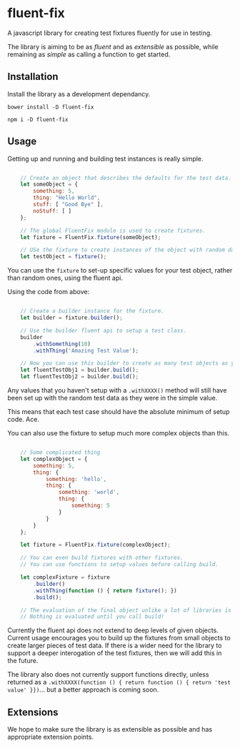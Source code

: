 # fluent-fix

A javascript library for creating test fixtures fluently for use in testing. 

The library is aiming to be as *fluent* and as *extensible* as possible, while remaining as *simple* as calling a function to get started.

## Installation

Install the library as a development dependancy.

`bower install -D fluent-fix`

`npm i -D fluent-fix`


## Usage

Getting up and running and building test instances is really simple.

```javascript

	// Create an object that describes the defaults for the test data.
	let someObject = { 
		something: 5,
		thing: "Hello World",
		stuff: [ "Good Bye" ],
		noStuff: [ ]
	};

	// The global FluentFix module is used to create fixtures.
	let fixture = FluentFix.fixture(someObject);

	// USe the fixture to create instances of the object with random data.
	let testObject = fixture();
```

You can use the `fixture` to set-up specific values for your test object, rather than random ones, using the fluent api.

Using the code from above:

```javascript

	// Create a builder instance for the fixture.
	let builder = fixture.builder(); 

	// Use the builder fluent api to setup a test class.
	builder
		.withSomething(10)
		.withThing('Amazing Test Value');

	// Now you can use this builder to create as many test objects as you like!
	let fluentTestObj1 = builder.build();
	let fluentTestObj2 = builder.build();

```

Any values that you haven't setup with a `.withXXXX()` method will still have been set up with the random test data as they were in the simple value.

This means that each test case should have the absolute minimum of setup code. Ace.

You can also use the fixture to setup much more complex objects than this.

```javascript

	// Some complicated thing
	let complexObject = {
		something: 5,
		thing: {
			something: 'hello',
			thing: {
				something: 'world',
				thing: {
					something: 5
				}
			}
		}
	};

	let fixture = FluentFix.fixture(complexObject);

	// You can even build fixtures with other fixtures.
	// You can use functions to setup values before calling build.

	let complexFixture = fixture
		.builder()
		.withThing(function () { return fixture(); })
		.build();

	// The evaluation of the final object unlike a lot of libraries is also lazy.
	// Nothing is evaluated until you call build!


```

Currently the fluent api does not extend to deep levels of given objects. Current usage encourages you to build up the fixtures from small objects to create larger pieces of test data. If there is a wider need for the library to support a deeper interogation of the test fixtures, then we will add this in the future.

The library also does not currently support functions directly, unless returned as a `.withXXXX(function () { return function () { return 'test value' }})`... but a better approach is coming soon. 


## Extensions

We hope to make sure the library is as extensible as possible and has appropriate extension points.